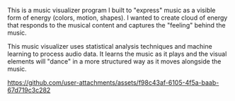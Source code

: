 This is a music visualizer program I built to "express" music as a visible form of energy (colors, motion, shapes). I wanted to create cloud of energy that responds to the musical content and captures the "feeling" behind the music.

This music visualizer uses statistical analysis techniques and machine learning to process audio data. It learns the music as it plays and the visual elements will "dance" in a more structured way as it moves alongside the music.

https://github.com/user-attachments/assets/f98c43af-6105-4f5a-baab-67d719c3c282
